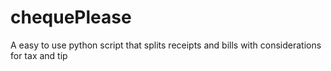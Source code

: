 # chequePlease

A easy to use python script that splits receipts and bills with considerations for tax and tip
